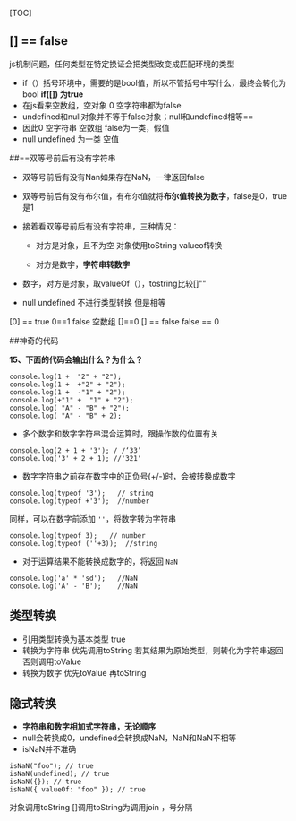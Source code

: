 [TOC]

## [] == false

js机制问题，任何类型在特定换证会把类型改变成匹配环境的类型

* if（）括号环境中，需要的是bool值，所以不管括号中写什么，最终会转化为bool   **if([]) 为true**
* 在js看来空数组，空对象 0 空字符串都为false
* undefined和null对象并不等于false对象；null和undefined相等==
* 因此0 空字符串 空数组 false为一类，假值
* null undefined 为一类 空值

##==双等号前后有没有字符串

* 双等号前后有没有Nan如果存在NaN，一律返回false

* 双等号前后有没有布尔值，有布尔值就将**布尔值转换为数字**，false是0，true是1

* 接着看双等号前后有没有字符串，三种情况：

    * 对方是对象，且不为空 对象使用toString valueof转换

    * 对方是数字，**字符串转数字**



* 数字，对方是对象，取valueOf（），tostring比较[]""

* null undefined 不进行类型转换 但是相等



[0] == true  0==1 false 空数组 []==0 [] == false false == 0

##神奇的代码

**15、下面的代码会输出什么？为什么？**

```
console.log(1 +  "2" + "2");
console.log(1 +  +"2" + "2");
console.log(1 +  -"1" + "2");
console.log(+"1" +  "1" + "2");
console.log( "A" - "B" + "2");
console.log( "A" - "B" + 2);
```

- 多个数字和数字字符串混合运算时，跟操作数的位置有关

```
console.log(2 + 1 + '3'); / /‘33’
console.log('3' + 2 + 1); //'321'
```

- 数字字符串之前存在数字中的正负号(+/-)时，会被转换成数字

```
console.log(typeof '3');   // string
console.log(typeof +'3');  //number
```

同样，可以在数字前添加 `''`，将数字转为字符串

```
console.log(typeof 3);   // number
console.log(typeof (''+3));  //string

```

- 对于运算结果不能转换成数字的，将返回 `NaN`

```
console.log('a' * 'sd');   //NaN
console.log('A' - 'B');    //NaN
```
## 类型转换

* 引用类型转换为基本类型 true
* 转换为字符串 优先调用toString 若其结果为原始类型，则转化为字符串返回 否则调用toValue 
* 转换为数字 优先toValue 再toString

## 隐式转换

* **字符串和数字相加式字符串，无论顺序**
* null会转换成0，undefined会转换成NaN，NaN和NaN不相等
* isNaN并不准确

```
isNaN("foo"); // true
isNaN(undefined); // true
isNaN({}); // true
isNaN({ valueOf: "foo" }); // true
```

对象调用toString []调用toString为调用join ，号分隔